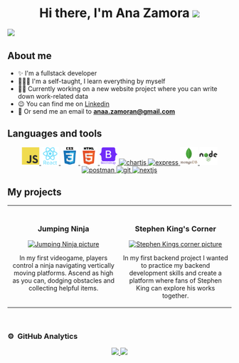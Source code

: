 <div align="center">
  <h1 align="center">Hi there, I'm Ana Zamora <img src="https://media.giphy.com/media/hvRJCLFzcasrR4ia7z/giphy.gif" width="35"></h1>
</div>
<img src="https://res.cloudinary.com/dv7nx2bxb/image/upload/v1715514215/occjntrvwlpz2jnamsjl.png">


## About me
- ✨ I'm a fullstack developer
- 🙋🏻‍♀️ I'm a self-taught, I learn everything by myself
- 💪🏻 Currently working on a new website project where you can write down work-related data
- 😉 You can find me on [Linkedin](https://www.linkedin.com/in/ana-zamora-narvaez/)
- 📩 Or send me an email to **anaa.zamoran@gmail.com**


## Languages and tools

<p align="center"> 
   <a href="https://developer.mozilla.org/en-US/docs/Web/JavaScript" target="_blank" rel="noreferrer"> <img src="https://raw.githubusercontent.com/devicons/devicon/master/icons/javascript/javascript-original.svg" alt="javascript" width="40" height="40"/> </a> 
    <a href="https://reactjs.org/" target="_blank" rel="noreferrer"> <img src="https://raw.githubusercontent.com/devicons/devicon/master/icons/react/react-original-wordmark.svg" alt="react" width="40" height="40"/> </a> 
    <a href="https://www.w3schools.com/css/" target="_blank" rel="noreferrer"> <img src="https://raw.githubusercontent.com/devicons/devicon/master/icons/css3/css3-original-wordmark.svg" alt="css3" width="40" height="40"/> </a> 
  <a href="https://www.w3.org/html/" target="_blank" rel="noreferrer"> <img src="https://raw.githubusercontent.com/devicons/devicon/master/icons/html5/html5-original-wordmark.svg" alt="html5" width="40" height="40"/> </a> 
  <a href="https://getbootstrap.com" target="_blank" rel="noreferrer"> <img src="https://raw.githubusercontent.com/devicons/devicon/master/icons/bootstrap/bootstrap-plain-wordmark.svg" alt="bootstrap" width="40" height="40"/> </a> 
  <a href="https://www.chartjs.org" target="_blank" rel="noreferrer"> <img src="https://www.chartjs.org/media/logo-title.svg" alt="chartjs" width="40" height="40"/> </a>
  <a href="https://expressjs.com" target="_blank" rel="noreferrer"> <img src="https://wsofter.ru/wp-content/uploads/2017/12/node-express.png" alt="express" width="40" height="40"/> </a> 
  <a href="https://www.mongodb.com/" target="_blank" rel="noreferrer"> <img src="https://raw.githubusercontent.com/devicons/devicon/master/icons/mongodb/mongodb-original-wordmark.svg" alt="mongodb" width="40" height="40"/> </a> 
  <a href="https://nodejs.org" target="_blank" rel="noreferrer"> <img src="https://raw.githubusercontent.com/devicons/devicon/master/icons/nodejs/nodejs-original-wordmark.svg" alt="nodejs" width="40" height="40"/> </a> 
    <a href="https://postman.com" target="_blank" rel="noreferrer"> <img src="https://www.vectorlogo.zone/logos/getpostman/getpostman-icon.svg" alt="postman" width="40" height="40"/> </a> 
     <a href="https://git-scm.com/" target="_blank" rel="noreferrer"> <img src="https://www.vectorlogo.zone/logos/git-scm/git-scm-icon.svg" alt="git" width="40" height="40"/> </a> 
   <a href="https://nextjs.org/" target="_blank" rel="noreferrer"> <img src="https://d2nir1j4sou8ez.cloudfront.net/wp-content/uploads/2021/12/nextjs-boilerplate-logo.png" alt="nextjs" width="40" height="40"/></a> 
</p>


## My projects

<table>
<tr>
<td width="50%">
<h3 align="center">Jumping Ninja</h3>
<div align="center">
<a href="https://anaazamoraa.github.io/jumpingNinja/" target="_blank"><img src="https://res.cloudinary.com/dv7nx2bxb/image/upload/v1715597995/eojyhui4llaao8caox1z.png" width="400" alt="Jumping Ninja picture"></a>
<p>In my first videogame, players control a ninja navigating vertically moving platforms. Ascend as high as you can, dodging obstacles and collecting helpful items.</p>
</div>
                                                                                      
</td>

<td width="50%">
               <br>
<h3 align="center">Stephen King's Corner</h3>
<div align="center">                                       
<a href="https://stephen-kings-corner.fly.dev/" target="_blank"><img src="https://res.cloudinary.com/dv7nx2bxb/image/upload/v1715597995/vf9ksaignnxodedl5zh9.png" width="400" alt="Stephen Kings corner picture"></a>
<br>
</p>In my first backend project I wanted to practice my backend development skills and create a platform where fans of Stephen King can explore his works together.</p>
</div>                                                             
</table>                                                                                 
</div>
<br>


### ⚙️ &nbsp;GitHub Analytics

<p align="center">
<a href="https://github.com/AnaaZamoraa">
  <img height="150em" src="https://github-readme-stats-eight-theta.vercel.app/api?username=AnaaZamoraa&show_icons=true&theme=radical&include_all_commits=true&count_private=true"/>
  <img height="150em" src="https://github-readme-stats-eight-theta.vercel.app/api/top-langs/?username=AnaaZamoraa&layout=compact&langs_count=8&theme=radical"/>
</a>
</p>
